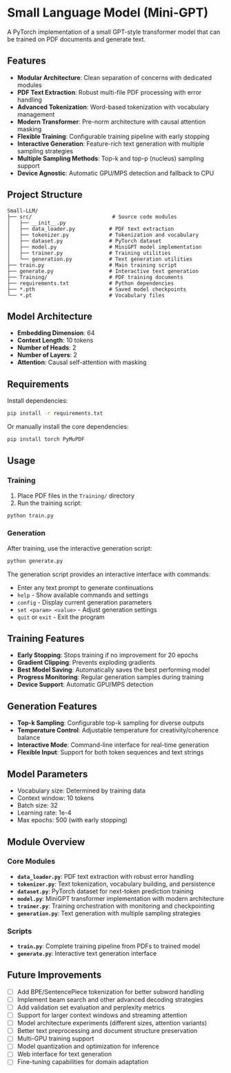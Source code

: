 # Small Language Model (Mini-GPT)

A PyTorch implementation of a small GPT-style transformer model that can be trained on PDF documents and generate text.

## Features

- **Modular Architecture**: Clean separation of concerns with dedicated modules
- **PDF Text Extraction**: Robust multi-file PDF processing with error handling
- **Advanced Tokenization**: Word-based tokenization with vocabulary management
- **Modern Transformer**: Pre-norm architecture with causal attention masking
- **Flexible Training**: Configurable training pipeline with early stopping
- **Interactive Generation**: Feature-rich text generation with multiple sampling strategies
- **Multiple Sampling Methods**: Top-k and top-p (nucleus) sampling support
- **Device Agnostic**: Automatic GPU/MPS detection and fallback to CPU

## Project Structure

```
Small-LLM/
├── src/                          # Source code modules
│   ├── __init__.py
│   ├── data_loader.py           # PDF text extraction
│   ├── tokenizer.py             # Tokenization and vocabulary
│   ├── dataset.py               # PyTorch dataset
│   ├── model.py                 # MiniGPT model implementation
│   ├── trainer.py               # Training utilities
│   └── generation.py            # Text generation utilities
├── train.py                     # Main training script
├── generate.py                  # Interactive text generation
├── Training/                    # PDF training documents
├── requirements.txt             # Python dependencies
├── *.pth                        # Saved model checkpoints
└── *.pt                         # Vocabulary files
```

## Model Architecture

- **Embedding Dimension**: 64
- **Context Length**: 10 tokens
- **Number of Heads**: 2
- **Number of Layers**: 2
- **Attention**: Causal self-attention with masking

## Requirements

Install dependencies:
```bash
pip install -r requirements.txt
```

Or manually install the core dependencies:
```bash
pip install torch PyMuPDF
```

## Usage

### Training

1. Place PDF files in the `Training/` directory
2. Run the training script:
```bash
python train.py
```

### Generation

After training, use the interactive generation script:
```bash
python generate.py
```

The generation script provides an interactive interface with commands:
- Enter any text prompt to generate continuations
- `help` - Show available commands and settings
- `config` - Display current generation parameters
- `set <param> <value>` - Adjust generation settings
- `quit` or `exit` - Exit the program

## Training Features

- **Early Stopping**: Stops training if no improvement for 20 epochs
- **Gradient Clipping**: Prevents exploding gradients
- **Best Model Saving**: Automatically saves the best performing model
- **Progress Monitoring**: Regular generation samples during training
- **Device Support**: Automatic GPU/MPS detection

## Generation Features

- **Top-k Sampling**: Configurable top-k sampling for diverse outputs
- **Temperature Control**: Adjustable temperature for creativity/coherence balance
- **Interactive Mode**: Command-line interface for real-time generation
- **Flexible Input**: Support for both token sequences and text strings

## Model Parameters

- Vocabulary size: Determined by training data
- Context window: 10 tokens
- Batch size: 32
- Learning rate: 1e-4
- Max epochs: 500 (with early stopping)

## Module Overview

### Core Modules

- **`data_loader.py`**: PDF text extraction with robust error handling
- **`tokenizer.py`**: Text tokenization, vocabulary building, and persistence
- **`dataset.py`**: PyTorch dataset for next-token prediction training
- **`model.py`**: MiniGPT transformer implementation with modern architecture
- **`trainer.py`**: Training orchestration with monitoring and checkpointing
- **`generation.py`**: Text generation with multiple sampling strategies

### Scripts

- **`train.py`**: Complete training pipeline from PDFs to trained model
- **`generate.py`**: Interactive text generation interface

## Future Improvements

- [ ] Add BPE/SentencePiece tokenization for better subword handling
- [ ] Implement beam search and other advanced decoding strategies
- [ ] Add validation set evaluation and perplexity metrics
- [ ] Support for larger context windows and streaming attention
- [ ] Model architecture experiments (different sizes, attention variants)
- [ ] Better text preprocessing and document structure preservation
- [ ] Multi-GPU training support
- [ ] Model quantization and optimization for inference
- [ ] Web interface for text generation
- [ ] Fine-tuning capabilities for domain adaptation
